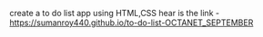 create a to do list app using HTML,CSS
hear is the link - https://sumanroy440.github.io/to-do-list-OCTANET_SEPTEMBER


